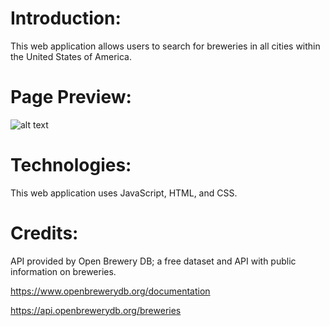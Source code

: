 # Introduction:
This web application allows users to search for breweries in all cities within the United States of America.

# Page Preview:
![alt text](./"BeersCheers.png")

# Technologies:
This web application uses JavaScript, HTML, and CSS.

# Credits:
API provided by Open Brewery DB; a free dataset and API with public information on breweries. 

https://www.openbrewerydb.org/documentation

https://api.openbrewerydb.org/breweries
